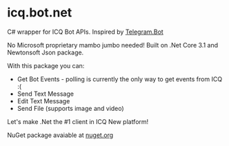 # icq.bot.net

C# wrapper for ICQ Bot APIs. Inspired by [Telegram.Bot](https://github.com/TelegramBots/Telegram.Bot)

No Microsoft proprietary mambo jumbo needed! Built on .Net Core 3.1 and Newtonsoft Json package.

With this package you can:
* Get Bot Events - polling is currently the only way to get events from ICQ :(
* Send Text Message
* Edit Text Message
* Send File (supports image and video)

Let's make .Net the #1 client in ICQ New platform!

NuGet package avaiable at [nuget.org](https://www.nuget.org/packages/ICQ.Bot/1.0.0)
